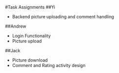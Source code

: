 #Task Assignments
##Yi
* Backend picture uploading and comment handling

##Andrew
* Login Functionality
* Picture upload

##Jack
* Picture download
* Comment and Rating activity design
